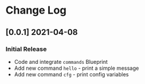 # Change Log

## [0.0.1] 2021-04-08
### Initial Release

- Code and integrate `commands` Blueprint
- Add new command `hello` - print a simple message
- Add new command `cfg` - print config variables
